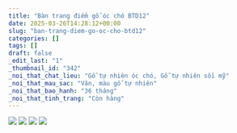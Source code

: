 ```yaml
---
title: "Bàn trang điểm gỗ óc chó BTD12"
date: 2025-03-26T14:28:12+00:00
slug: "ban-trang-diem-go-oc-cho-btd12"
categories: []
tags: []
draft: false
_edit_last: "1"
_thumbnail_id: "342"
_noi_that_chat_lieu: "Gỗ tự nhiên óc chó, Gỗ tự nhiên sồi mỹ"
_noi_that_mau_sac: "Vân, màu gỗ tự nhiên"
_noi_that_bao_hanh: "36 tháng"
_noi_that_tinh_trang: "Còn hàng"
---
```

![](https://romax.vn/wp-content/uploads/2025/03/ban-trang-diem-go-oc-cho-btd12-00-2-1280x853.webp) ![](https://romax.vn/wp-content/uploads/2025/03/ban-trang-diem-go-oc-cho-btd12-00-3-1280x853.webp) ![](https://romax.vn/wp-content/uploads/2025/03/ban-trang-diem-go-oc-cho-btd12-00-4-1280x853.webp) ![](https://romax.vn/wp-content/uploads/2025/03/ban-trang-diem-go-oc-cho-btd12-00-1-1280x853.webp)